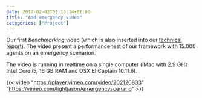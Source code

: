 ```yaml
---
date: 2017-02-02T01:13:14+01:00
title: "Add emergency video"
categories: ["Project"]
---
```


Our first _benchmarking video_ (which is also inserted into our [technical report](/publications)). The video present a performance test of our framework with 15.000 agents on an emergency scenarion. 
<!--more--> 

The video is running in realtime on a single computer (iMac with 2,9 GHz Intel Core i5, 16 GB RAM and OSX El Captain 10.11.6).

{{< video "https://player.vimeo.com/video/202120833" "https://vimeo.com/lightjason/emergencyscenario" >}}
